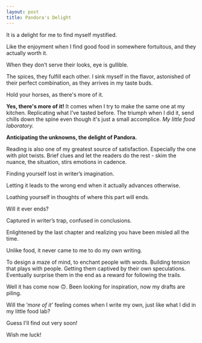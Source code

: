 ```yaml
---
layout: post
title: Pandora's Delight
---
```


It is a delight for me to find myself mystified. 

Like the enjoyment when I find good food in somewhere fortuitous, and they actually worth it. 

When they don’t serve their looks, eye is gullible.

The spices, they fulfill each other. I sink myself in the flavor, astonished of their perfect combination, as they arrives in my taste buds.

Hold your horses, as there's more of it.

**Yes, there's more of it!** It comes when I try to make the same one at my kitchen. Replicating what I’ve tasted before. The triumph when I did it, send chills down the spine even though it's just a small accomplice. *My little food laboratory.*

**Anticipating the unknowns, the delight of Pandora.**

Reading is also one of my greatest source of satisfaction. Especially the one with plot twists. Brief clues and let the readers do the rest - skim the nuance, the situation, stirs emotions in cadence.

Finding yourself lost in writer’s imagination.

Letting it leads to the wrong end when it actually advances otherwise.

Loathing yourself in thoughts of where this part will ends.

Will it ever ends?

Captured in writer’s trap, confused in conclusions.

Enlightened by the last chapter and realizing you have been misled all the time.

  
Unlike food, it never came to me to do my own writing. 

To design a maze of mind, to enchant people with words. Building tension that plays with people. Getting them captived by their own speculations. Eventually surprise them in the end as a reward for following the trails.

Well it has come now 🙃. Been looking for inspiration, now my drafts are piling.

Will the ‘*more of it’* feeling comes when I write my own, just like what I did in my little food lab?

Guess I'll find out very soon!

Wish me luck!